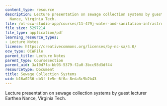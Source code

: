 ```yaml
---
content_type: resource
description: Lecture presentation on sewage collection systems by guest lecturer Earthea
  Nance, Virginia Tech.
file: /ol-ocw-studio-app/courses/11-479j-water-and-sanitation-infrastructure-in-developing-countries-spring-2007/b16a0236db3ffe5e6f0a8eda3c9b2b43_lect9.pdf
file_size: 5297214
file_type: application/pdf
learning_resource_types:
- Lecture Notes
license: https://creativecommons.org/licenses/by-nc-sa/4.0/
ocw_type: OCWFile
parent_title: Lecture Notes
parent_type: CourseSection
parent_uid: 3a10d7fa-bb93-5379-f2a0-3bcc93d3df44
resourcetype: Document
title: Sewage Collection Systems
uid: b16a0236-db3f-fe5e-6f0a-8eda3c9b2b43
---
```

Lecture presentation on sewage collection systems by guest lecturer Earthea Nance, Virginia Tech.